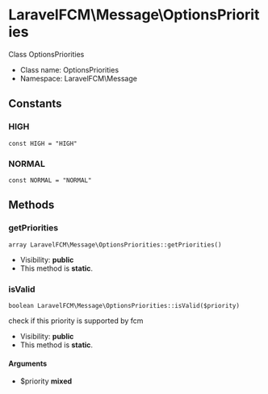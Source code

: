 LaravelFCM\Message\OptionsPriorities
===============

Class OptionsPriorities




* Class name: OptionsPriorities
* Namespace: LaravelFCM\Message



Constants
----------


### HIGH

    const HIGH = "HIGH"





### NORMAL

    const NORMAL = "NORMAL"







Methods
-------


### getPriorities

    array LaravelFCM\Message\OptionsPriorities::getPriorities()





* Visibility: **public**
* This method is **static**.




### isValid

    boolean LaravelFCM\Message\OptionsPriorities::isValid($priority)

check if this priority is supported by fcm



* Visibility: **public**
* This method is **static**.


#### Arguments
* $priority **mixed**


